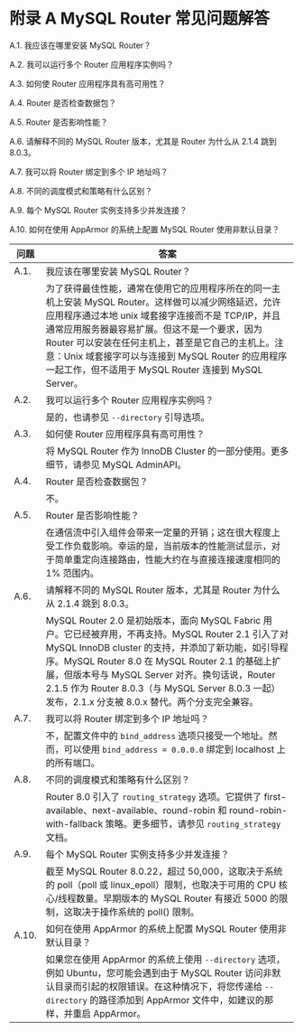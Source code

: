 # 附录 A MySQL Router 常见问题解答

A.1. 我应该在哪里安装 MySQL Router？

A.2. 我可以运行多个 Router 应用程序实例吗？

A.3. 如何使 Router 应用程序具有高可用性？

A.4. Router 是否检查数据包？

A.5. Router 是否影响性能？

A.6. 请解释不同的 MySQL Router 版本，尤其是 Router 为什么从 2.1.4 跳到 8.0.3。

A.7. 我可以将 Router 绑定到多个 IP 地址吗？

A.8. 不同的调度模式和策略有什么区别？

A.9. 每个 MySQL Router 实例支持多少并发连接？

A.10. 如何在使用 AppArmor 的系统上配置 MySQL Router 使用非默认目录？

| 问题  | 答案                                                         |
| ----- | ------------------------------------------------------------ |
| A.1.  | 我应该在哪里安装 MySQL Router？                              |
|       | 为了获得最佳性能，通常在使用它的应用程序所在的同一主机上安装 MySQL Router。这样做可以减少网络延迟，允许应用程序通过本地 unix 域套接字连接而不是 TCP/IP，并且通常应用服务器最容易扩展。但这不是一个要求，因为 Router 可以安装在任何主机上，甚至是它自己的主机上。注意：Unix 域套接字可以与连接到 MySQL Router 的应用程序一起工作，但不适用于 MySQL Router 连接到 MySQL Server。 |
| A.2.  | 我可以运行多个 Router 应用程序实例吗？                       |
|       | 是的，也请参见 `--directory` 引导选项。                      |
| A.3.  | 如何使 Router 应用程序具有高可用性？                         |
|       | 将 MySQL Router 作为 InnoDB Cluster 的一部分使用。更多细节，请参见 MySQL AdminAPI。 |
| A.4.  | Router 是否检查数据包？                                      |
|       | 不。                                                         |
| A.5.  | Router 是否影响性能？                                        |
|       | 在通信流中引入组件会带来一定量的开销；这在很大程度上受工作负载影响。幸运的是，当前版本的性能测试显示，对于简单重定向连接路由，性能大约在与直接连接速度相同的 1% 范围内。 |
| A.6.  | 请解释不同的 MySQL Router 版本，尤其是 Router 为什么从 2.1.4 跳到 8.0.3。 |
|       | MySQL Router 2.0 是初始版本，面向 MySQL Fabric 用户。它已经被弃用，不再支持。MySQL Router 2.1 引入了对 MySQL InnoDB cluster 的支持，并添加了新功能，如引导程序。MySQL Router 8.0 在 MySQL Router 2.1 的基础上扩展，但版本号与 MySQL Server 对齐。换句话说，Router 2.1.5 作为 Router 8.0.3（与 MySQL Server 8.0.3 一起）发布，2.1.x 分支被 8.0.x 替代。两个分支完全兼容。 |
| A.7.  | 我可以将 Router 绑定到多个 IP 地址吗？                       |
|       | 不，配置文件中的 `bind_address` 选项只接受一个地址。然而，可以使用 `bind_address = 0.0.0.0` 绑定到 localhost 上的所有端口。 |
| A.8.  | 不同的调度模式和策略有什么区别？                             |
|       | Router 8.0 引入了 `routing_strategy` 选项。它提供了 first-available、next-available、round-robin 和 round-robin-with-fallback 策略。更多细节，请参见 `routing_strategy` 文档。 |
| A.9.  | 每个 MySQL Router 实例支持多少并发连接？                     |
|       | 截至 MySQL Router 8.0.22，超过 50,000，这取决于系统的 poll（poll 或 linux_epoll）限制，也取决于可用的 CPU 核心/线程数量。早期版本的 MySQL Router 有接近 5000 的限制，这取决于操作系统的 poll() 限制。 |
| A.10. | 如何在使用 AppArmor 的系统上配置 MySQL Router 使用非默认目录？ |
|       | 如果您在使用 AppArmor 的系统上使用 `--directory` 选项，例如 Ubuntu，您可能会遇到由于 MySQL Router 访问非默认目录而引起的权限错误。在这种情况下，将您传递给 `--directory` 的路径添加到 AppArmor 文件中，如建议的那样，并重启 AppArmor。 |